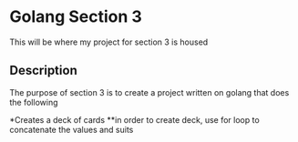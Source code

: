 # Golang Section 3

This will be where my project for section 3 is housed

## Description

The purpose of section 3 is to create a project written on golang that does the following

*Creates a deck of cards
**in order to create deck, use for loop to concatenate the values and suits

